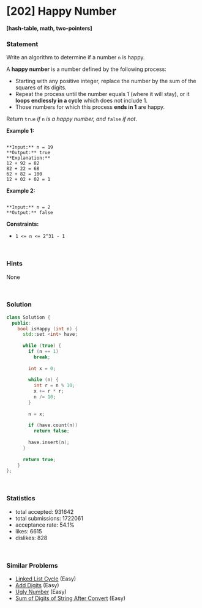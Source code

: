 # [202] Happy Number

**[hash-table, math, two-pointers]**

### Statement

Write an algorithm to determine if a number `n` is happy.

A **happy number** is a number defined by the following process:

* Starting with any positive integer, replace the number by the sum of the squares of its digits.
* Repeat the process until the number equals 1 (where it will stay), or it **loops endlessly in a cycle** which does not include 1.
* Those numbers for which this process **ends in 1** are happy.



Return `true` *if* `n` *is a happy number, and* `false` *if not*.


**Example 1:**

```

**Input:** n = 19
**Output:** true
**Explanation:**
12 + 92 = 82
82 + 22 = 68
62 + 82 = 100
12 + 02 + 02 = 1

```

**Example 2:**

```

**Input:** n = 2
**Output:** false

```

**Constraints:**
* `1 <= n <= 2^31 - 1`


<br>

### Hints

None

<br>

### Solution

```cpp
class Solution {
  public:
    bool isHappy (int n) {
      std::set <int> have;
      
      while (true) {
        if (n == 1)
          break;
        
        int x = 0;
        
        while (n) {
          int r = n % 10;
          x += r * r;
          n /= 10;
        }
        
        n = x;
        
        if (have.count(n))
          return false;
        
        have.insert(n);
      }
      
      return true;
    }
};
```

<br>

### Statistics

- total accepted: 931642
- total submissions: 1722061
- acceptance rate: 54.1%
- likes: 6615
- dislikes: 828

<br>

### Similar Problems

- [Linked List Cycle](https://leetcode.com/problems/linked-list-cycle) (Easy)
- [Add Digits](https://leetcode.com/problems/add-digits) (Easy)
- [Ugly Number](https://leetcode.com/problems/ugly-number) (Easy)
- [Sum of Digits of String After Convert](https://leetcode.com/problems/sum-of-digits-of-string-after-convert) (Easy)
